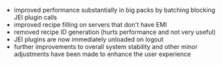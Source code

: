 - improved performance substantially in big packs by batching blocking JEI plugin calls
- improved recipe filling on servers that don't have EMI
- removed recipe ID generation (hurts performance and not very useful)
- JEI plugins are now immediately unloaded on logout
- further improvements to overall system stability and other minor adjustments have been made to enhance the user experience
